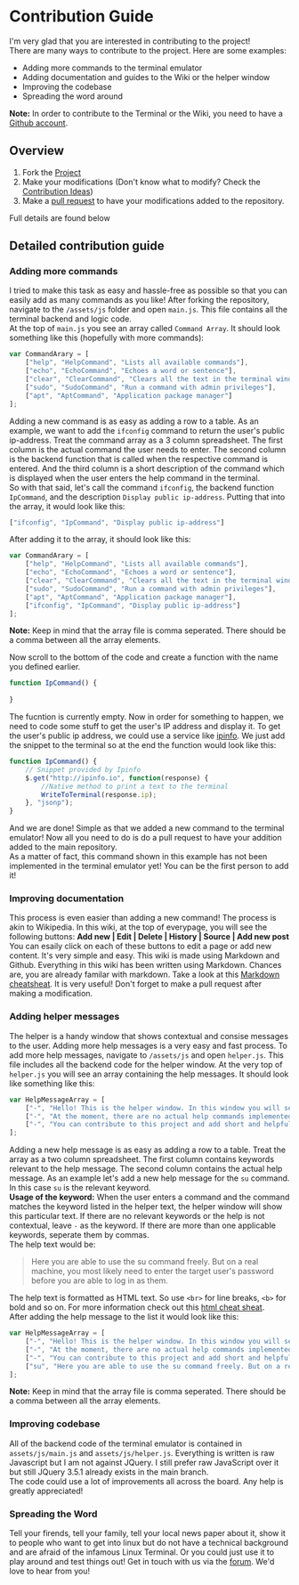 # Contribution Guide  
I'm very glad that you are interested in contributing to the project!  
There are many ways to contribute to the project. Here are some examples:  
* Adding more commands to the terminal emulator  
* Adding documentation and guides to the Wiki or the helper window  
* Improving the codebase  
* Spreading the word around  
  
**Note:** In order to contribute to the Terminal or the Wiki, you need to have a [Github account](https://github.com/signup).  

## Overview   
1. Fork the [Project](https://github.com/taha-mcp/interactive-terminal)
2. Make your modifications (Don't know what to modify? Check the [Contribution Ideas](Contribution%20Ideas))
3. Make a [pull request](https://docs.github.com/en/github/collaborating-with-pull-requests/proposing-changes-to-your-work-with-pull-requests/about-pull-requests) to have your modifications added to the repository.  

Full details are found below  

## Detailed contribution guide  

### Adding more commands
I tried to make this task as easy and hassle-free as possible so that you can easily add as many commands as you like!
After forking the repository, navigate to the `/assets/js` folder and open `main.js`. This file contains all the terminal backend and logic code.  
At the top of `main.js` you see an array called `Command Array`. It should look something like this (hopefully with more commands):
```javascript
var CommandArary = [
    ["help", "HelpCommand", "Lists all available commands"],
    ["echo", "EchoCommand", "Echoes a word or sentence"],
    ["clear", "ClearCommand", "Clears all the text in the terminal window"],
    ["sudo", "SudoCommand", "Run a command with admin privileges"],
    ["apt", "AptCommand", "Application package manager"]
];
```
Adding a new command is as easy as adding a row to a table. As an example, we want to add the `ifconfig` command to return the user's public ip-address. Treat the command array as a 3 column spreadsheet. The first column is the actual command the user needs to enter. The second column is the backend function that is called when the respective command is entered. And the third column is a short description of the command which is displayed when the user enters the help command in the terminal.  
So with that said, let's call the command `ifconfig`, the backend function `IpCommand`, and the description `Display public ip-address`. Putting that into the array, it would look like this:
```javascript
["ifconfig", "IpCommand", "Display public ip-address"]
```
After adding it to the array, it should look like this:
```javascript
var CommandArary = [
    ["help", "HelpCommand", "Lists all available commands"],
    ["echo", "EchoCommand", "Echoes a word or sentence"],
    ["clear", "ClearCommand", "Clears all the text in the terminal window"],
    ["sudo", "SudoCommand", "Run a command with admin privileges"],
    ["apt", "AptCommand", "Application package manager"],
    ["ifconfig", "IpCommand", "Display public ip-address"]
];
```
**Note:** Keep in mind that the array file is comma seperated. There should be a comma between all the array elements.  
  
Now scroll to the bottom of the code and create a function with the name you defined earlier. 
```javascript
function IpCommand() {
    
}
```
The fucntion is currently empty. Now in order for something to happen, we need to code some stuff to get the user's IP address and display it. To get the user's public ip address, we could use a service like [ipinfo](https://ipinfo.io/). We just add the snippet to the terminal so at the end the function would look like this:
```javascript
function IpCommand() {
    // Snippet provided by Ipinfo
    $.get("http://ipinfo.io", function(response) {
        //Native method to print a text to the terminal
        WriteToTerminal(response.ip);
    }, "jsonp");
}
```
And we are done! Simple as that we added a new command to the terminal emulator! Now all you need to do is do a pull request to have your addition added to the main repository.  
As a matter of fact, this command shown in this example has not been implemented in the terminal emulator yet! You can be the first person to add it!

### Improving documentation
This process is even easier than adding a new command! The process is akin to Wikipedia. In this wiki, at the top of everypage, you will see the following buttons: **Add new | Edit | Delete | History | Source | Add new post** You can esaily click on each of these buttons to edit a page or add new content. It's very simple and easy. This wiki is made using Markdown and Github. Everything in this wiki has been written using Markdown. Chances are, you are already familar with markdown. Take a look at this [Markdown cheatsheat](https://github.com/adam-p/markdown-here/wiki/Markdown-Cheatsheet). It is very useful! Don't forget to make a pull request after making a modification.

### Adding helper messages
The helper is a handy window that shows contextual and consise messages to the user. Adding more help messages is a very easy and fast process. To add more help messages, navigate to `/assets/js` and open `helper.js`. This file includes all the backend code for the helper window. At the very top of `helper.js` you will see an array containing the help messages. It should look like something like this:
```javascript
var HelpMessageArray = [
    ["-", "Hello! This is the helper window. In this window you will see contextual, helpful messages when you enter specific commands. </br> You can also use the Back and Next buttons to go throughout all the available short help messages."],
    ["-", "At the moment, there are no actual help commands implemented. For help visit the <a href='https://taha-mcp.github.io/terminal-wiki/'>Wiki</a>"],
    ["-", "You can contribute to this project and add short and helpful commands to this helper window. For more information, visit the <a href='https://taha-mcp.github.io/terminal-wiki/Contribution%20Guide'>contribution guide</a>."]
];
```
Adding a new help message is as easy as adding a row to a table. Treat the array as a two column spreadsheet. The first column contains keywords relevant to the help message. The second column contains the actual help message. As an example let's add a new help message for the `su` command. In this case `su` is the relevant keyword.  
**Usage of the keyword:** When the user enters a command and the command matches the keyword listed in the helper text, the helper window will show this particular text. If there are no relevant keywords or the help is not contextual, leave `-` as the keyword. If there are more than one applicable keywords, seperate them by commas.  
The help text would be:  
> Here you are able to use the su command freely. But on a real machine, you most likely need to enter the target user's password before you are able to log in as them.  

The help text is formatted as HTML text. So use `<br>` for line breaks, `<b>` for bold and so on. For more information check out this [html cheat sheat](https://www.simplehtmlguide.com/cheatsheet.php/).  
After adding the help message to the list it would look like this:  
```javascript
var HelpMessageArray = [
    ["-", "Hello! This is the helper window. In this window you will see contextual, helpful messages when you enter specific commands. </br> You can also use the Back and Next buttons to go throughout all the available short help messages."],
    ["-", "At the moment, there are no actual help commands implemented. For help visit the <a href='https://taha-mcp.github.io/terminal-wiki/'>Wiki</a>"],
    ["-", "You can contribute to this project and add short and helpful commands to this helper window. For more information, visit the <a href='https://taha-mcp.github.io/terminal-wiki/Contribution%20Guide'>contribution guide</a>."],
    ["su", "Here you are able to use the su command freely. But on a real machine, you most likely need to enter the target user's password before you are able to log in as them."]
];
```
**Note:** Keep in mind that the array file is comma seperated. There should be a comma between all the array elements.  

### Improving codebase
All of the backend code of the terminal emulator is contained in `assets/js/main.js` and `assets/js/helper.js`. Everything is written is raw Javascript but I am not against JQuery. I still prefer raw JavaScript over it but still JQuery 3.5.1 already exists in the main branch.  
The code could use a lot of improvements all across the board. Any help is greatly appreciated!

### Spreading the Word
Tell your firends, tell your family, tell your local news paper about it, show it to people who want to get into linux but do not have a technical background and are afraid of the infamous Linux Terminal. Or you could just use it to play around and test things out! Get in touch with us via the [forum](https://github.com/taha-mcp/interactive-terminal/discussions). We'd love to hear from you!

